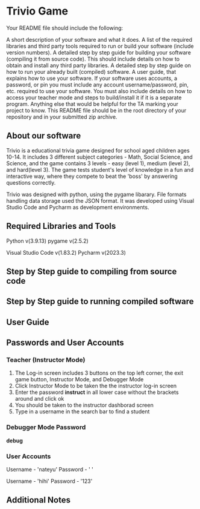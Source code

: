 # Trivio Game

Your README file should include the following:

A short description of your software and what it does.
A list of the required libraries and third party tools required to run or build your software (include version numbers).
A detailed step by step guide for building your software (compiling it from source code). This should include details on how to obtain and install any third party libraries.
A detailed step by step guide on how to run your already built (compiled) software.
A user guide, that explains how to use your software.
If your software uses accounts, a password, or pin you must include any account username/password, pin, etc. required to use your software.
You must also include details on how to access your teacher mode and steps to build/install it if it is a separate program.
Anything else that would be helpful for the TA marking your project to know.
This README file should be in the root directory of your repository and in your submitted zip archive.

## About our software
Trivio is a educational trivia game designed for school aged children ages 10-14. It includes 3 different subject categories - Math, Social Science, and Science, and the game contains 3 levels - easy (level 1), medium (level 2), and hard(level 3). The game tests student's level of knowledge in a fun and interactive way, where they compete to beat the 'boss' by answering questions correctly. 

Trivio was designed with python, using the pygame libarary. File formats handling data storage used the JSON format. It was developed using Visual Studio Code and Pycharm as development environments. 

## Required Libraries and Tools
Python v(3.9.13)
pygame v(2.5.2)

Visual Studio Code v(1.83.2)
Pycharm v(2023.3)

## Step by Step guide to compiling from source code

## Step by Step guide to running compiled software

## User Guide


## Passwords and User Accounts
### Teacher (Instructor Mode)
1. The Log-in screen includes 3 buttons on the top left corner, the exit game button, Instructor Mode, and Debugger Mode
2. Click Instructor Mode to be taken the the instructor log-in screen
3. Enter the password <b>instruct</b> in all lower case without the brackets around and click ok
4. You should be taken to the instructor dashborad screen
5. Type in a username in the search bar to find a student 

### Debugger Mode Password
<b>debug</b>

### User Accounts
Username - 'nateyu'
Password - ' '

Username - 'hihi'
Password - '123'

## Additional Notes



